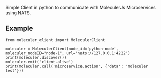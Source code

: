 Simple Client in python to communicate with MoleculerJs Microservices using NATS.

## Example

```
from moleculer_client import MoleculerClient

moleculer = MoleculerClient(node_id='python-node', moleculer_nodeID="node-1", url='nats://127.0.0.1:4222')
print(moleculer.discover())
moleculer.emit('client.alive')
print(moleculer.call('microservice.action', {'data': 'moleculer test'}))
```